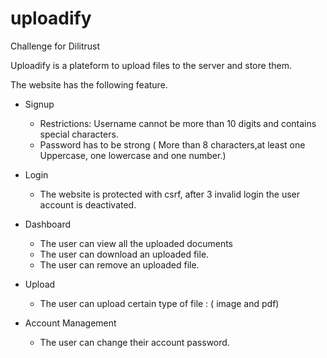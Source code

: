 # uploadify

Challenge for Dilitrust


Uploadify is a plateform to upload files to the server and store them.

The website has the following feature.
  - Signup
    - Restrictions: Username cannot be more than 10 digits and contains special characters.
    - Password has to be strong ( More than 8 characters,at least one Uppercase, one lowercase and one number.)
  - Login
    - The website is protected with csrf, after 3 invalid login the user account is deactivated.
    
  - Dashboard
    - The user can view all the uploaded documents
    - The user can download an uploaded file.
    - The user can remove an uploaded file.
  - Upload
    - The user can upload certain type of file : ( image and pdf)
  - Account Management
    - The user can change their account password.
  
